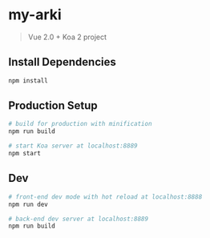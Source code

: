 # my-arki

> Vue 2.0 + Koa 2 project

## Install Dependencies

```bash
npm install
```

## Production Setup

``` bash
# build for production with minification
npm run build

# start Koa server at localhost:8889
npm start

```

## Dev

``` bash
# front-end dev mode with hot reload at localhost:8888
npm run dev

# back-end dev server at localhost:8889
npm run build
```
